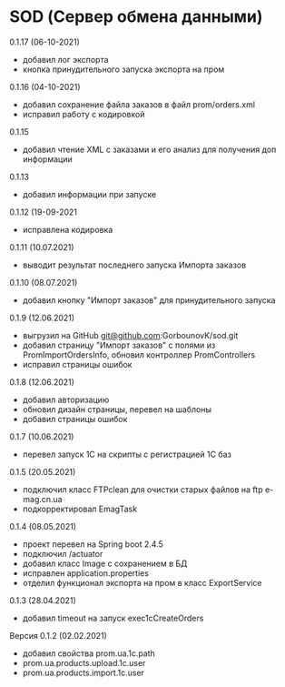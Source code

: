 # SOD (Сервер обмена данными)

0.1.17 (06-10-2021)
- добавил лог экспорта
- кнопка принудительного запуска экспорта на пром

0.1.16 (04-10-2021)
- добавил сохранение файла заказов в файл prom/orders.xml
- исправил работу с кодировкой

0.1.15
- добавил чтение XML с заказами и его анализ для получения доп информации

0.1.13
- добавил информации при запуске

0.1.12 (19-09-2021
- исправлена кодировка

0.1.11 (10.07.2021)
- выводит результат последнего запуска Импорта заказов

0.1.10 (08.07.2021)
- добавил кнопку "Импорт заказов" для принудительного запуска

0.1.9 (12.06.2021)
- выгрузил на GitHub git@github.com:GorbounovK/sod.git
- добавил страницу "Импорт заказов" с полями из PromImportOrdersInfo, обновил контроллер PromControllers
- исправил страницы ошибок

0.1.8 (12.06.2021)
- добавил авторизацию
- обновил дизайн страницы, перевел на шаблоны
- добавил страницы ошибок

0.1.7 (10.06.2021)
- перевел запуск 1С на скрипты с регистрацией 1С баз

0.1.5 (20.05.2021)
- подключил класс FTPclean для очистки старых файлов на ftp e-mag.cn.ua
- подкорректировал EmagTask

0.1.4 (08.05.2021)
- проект перевел на Spring boot 2.4.5
- подключил /actuator
- добавил класс Image с сохранением в БД
- исправлен application.properties
- отделил функционал экспорта на пром в класс ExportService

0.1.3 (28.04.2021)
- добавил timeout на запуск exec1cCreateOrders

Версия 0.1.2 (02.02.2021)
- добавил свойства prom.ua.1c.path
- prom.ua.products.upload.1c.user
- prom.ua.products.import.1c.user
